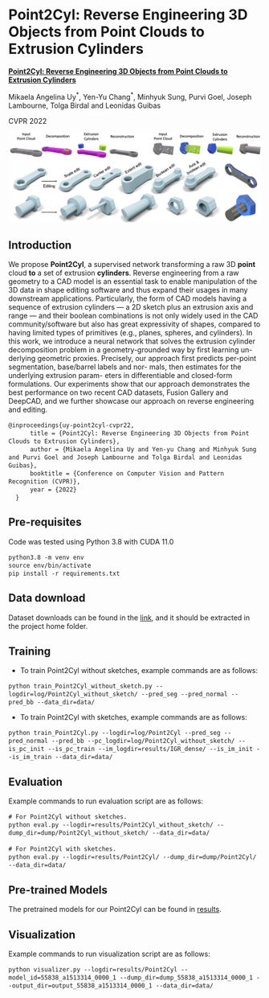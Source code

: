 # Point2Cyl: Reverse Engineering 3D Objects from Point Clouds to Extrusion Cylinders 
**[Point2Cyl: Reverse Engineering 3D Objects from Point Clouds to Extrusion Cylinders](https://arxiv.org/abs/2112.09329)** 

Mikaela Angelina Uy<sup>\*</sup>, Yen-Yu Chang<sup>\*</sup>, Minhyuk Sung, Purvi Goel, Joseph Lambourne, Tolga Birdal and Leonidas Guibas

CVPR 2022


![pic-network](teaser_v4-compressed.png)

## Introduction
We propose **Point2Cyl**, a supervised network transforming a raw 3D **point** cloud **to** a set of extrusion **cylinders**. Reverse engineering from a raw geometry to a CAD model is an essential task to enable manipulation of the 3D data in shape editing software and thus expand their usages in many downstream applications. Particularly, the form of CAD models having a sequence of extrusion cylinders — a 2D sketch plus an extrusion axis and range — and their boolean combinations is not only widely used in the CAD community/software but also has great expressivity of shapes, compared to having limited types of primitives (e.g., planes, spheres, and cylinders). In this work, we introduce a neural network that solves the extrusion cylinder decomposition problem in a geometry-grounded way by first learning un- derlying geometric proxies. Precisely, our approach first predicts per-point segmentation, base/barrel labels and nor- mals, then estimates for the underlying extrusion param- eters in differentiable and closed-form formulations. Our experiments show that our approach demonstrates the best performance on two recent CAD datasets, Fusion Gallery and DeepCAD, and we further showcase our approach on reverse engineering and editing.

```
@inproceedings{uy-point2cyl-cvpr22,
      title = {Point2Cyl: Reverse Engineering 3D Objects from Point Clouds to Extrusion Cylinders},
      author = {Mikaela Angelina Uy and Yen-yu Chang and Minhyuk Sung and Purvi Goel and Joseph Lambourne and Tolga Birdal and Leonidas Guibas},
      booktitle = {Conference on Computer Vision and Pattern Recognition (CVPR)},
      year = {2022}
  }
```

## Pre-requisites
Code was tested using Python 3.8 with CUDA 11.0
```
python3.8 -m venv env
source env/bin/activate
pip install -r requirements.txt
```

## Data download
Dataset downloads can be found in the [link](http://download.cs.stanford.edu/orion/Point2Cyl/data.tar.gz), and it should be extracted in the project home folder.

## Training
* To train Point2Cyl without sketches, example commands are as follows:
```
python train_Point2Cyl_without_sketch.py --logdir=log/Point2Cyl_without_sketch/ --pred_seg --pred_normal --pred_bb --data_dir=data/
```

* To train Point2Cyl with sketches, example commands are as follows:
```
python train_Point2Cyl.py --logdir=log/Point2Cyl --pred_seg --pred_normal --pred_bb --pc_logdir=log/Point2Cyl_without_sketch/ --is_pc_init --is_pc_train --im_logdir=results/IGR_dense/ --is_im_init --is_im_train --data_dir=data/
```

## Evaluation
Example commands to run evaluation script are as follows:
```
# For Point2Cyl without sketches.
python eval.py --logdir=results/Point2Cyl_without_sketch/ --dump_dir=dump/Point2Cyl_without_sketch/ --data_dir=data/

# For Point2Cyl with sketches.
python eval.py --logdir=results/Point2Cyl/ --dump_dir=dump/Point2Cyl/ --data_dir=data/
```

## Pre-trained Models
The pretrained models for our Point2Cyl can be found in [results](results/).

## Visualization
Example commands to run visualization script are as follows:
```
python visualizer.py --logdir=results/Point2Cyl --model_id=55838_a1513314_0000_1 --dump_dir=dump_55838_a1513314_0000_1 --output_dir=output_55838_a1513314_0000_1 --data_dir=data/
```

